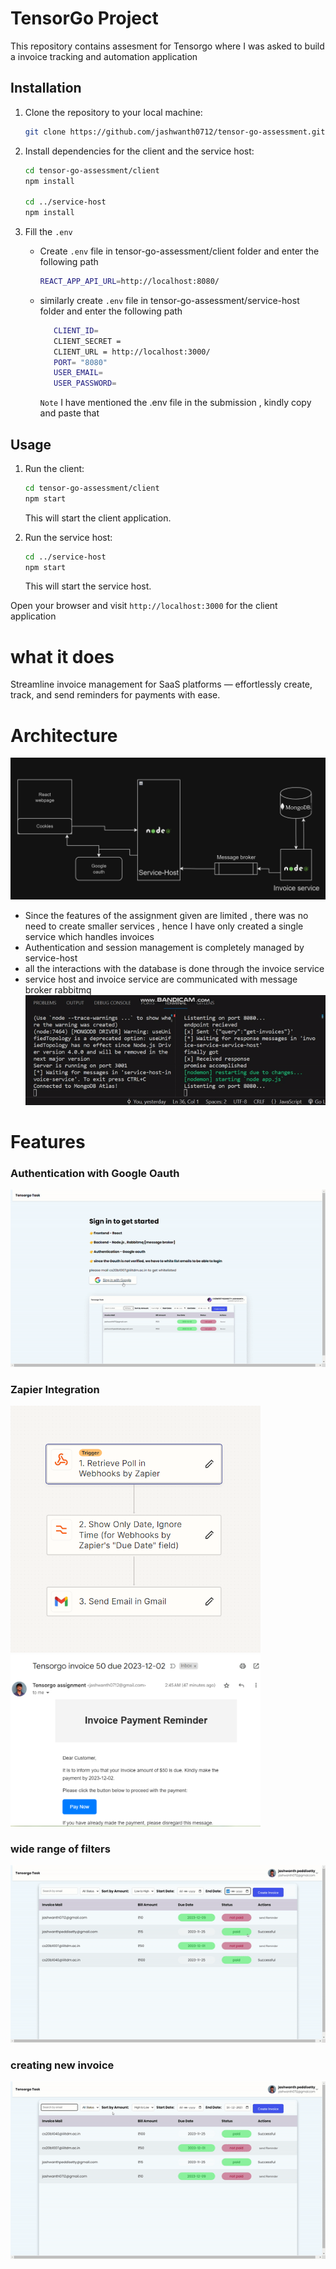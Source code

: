 # TensorGo Project

This repository contains assesment for Tensorgo where I was asked to build a invoice tracking and automation application 

## Installation

1. Clone the repository to your local machine:

    ```bash
    git clone https://github.com/jashwanth0712/tensor-go-assessment.git
    ```

2. Install dependencies for the client and the service host:

    ```bash
    cd tensor-go-assessment/client
    npm install

    cd ../service-host
    npm install
    ```
3. Fill the `.env`
   - Create `.env` file in tensor-go-assessment/client folder and enter the following path
     ```bash
     REACT_APP_API_URL=http://localhost:8080/
     ```
   - similarly create `.env` file in tensor-go-assessment/service-host folder and enter the following path
     ```bash
        CLIENT_ID=
        CLIENT_SECRET = 
        CLIENT_URL = http://localhost:3000/
        PORT= "8080"
        USER_EMAIL=
        USER_PASSWORD=
     ```
     `Note` I have mentioned the .env file in the submission , kindly copy and paste that
## Usage

1. Run the client:

    ```bash
    cd tensor-go-assessment/client
    npm start
    ```

   This will start the client application.

2. Run the service host:

    ```bash
    cd ../service-host
    npm start
    ```

   This will start the service host.

Open your browser and visit `http://localhost:3000` for the client application
# what it does 
Streamline invoice management for SaaS platforms — effortlessly create, track, and send reminders for payments with ease.
# Architecture
![](https://github.com/jashwanth0712/tensor-go-assessment/blob/main/client/public/images/flowchart.png?raw=true)
- Since the features of the assignment given are limited , there was no need to create smaller services , hence I have only created a single service which handles invoices
- Authentication and session management is completely managed by service-host
- all the interactions with the database is done through the invoice service
- service host and invoice service are communicated with message broker rabbitmq
![](https://github.com/jashwanth0712/tensor-go-assessment/blob/main/client/public/images/message.gif?raw=true)
# Features
### Authentication with Google Oauth
![](https://github.com/jashwanth0712/tensor-go-assessment/blob/main/client/public/images/oauth.gif?raw=true)
### Zapier Integration
<div>
    <img src="https://github.com/jashwanth0712/tensor-go-assessment/blob/main/client/public/images/zapier.png?raw=true" alt="Zapier Integration" width="400" style="display:inline; margin-right:20px;" />
    <img src="https://github.com/jashwanth0712/tensor-go-assessment/blob/main/client/public/images/mail.png?raw=true" alt="Mail Integration" width="400" style="display:inline;" />
</div>

### wide range of filters
![](https://github.com/jashwanth0712/tensor-go-assessment/blob/main/client/public/images/filter.gif)
### creating new invoice
![](https://github.com/jashwanth0712/tensor-go-assessment/blob/main/client/public/images/createnew.gif)
